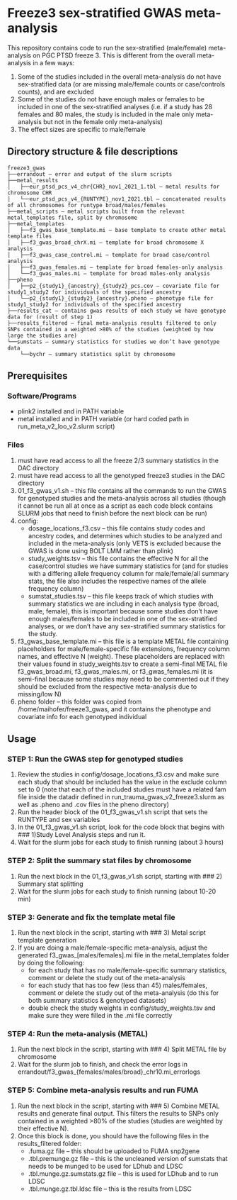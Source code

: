 # Freeze3 sex-stratified GWAS meta-analysis
This repository contains code to run the sex-stratified (male/female) meta-analysis on PGC PTSD freeze 3. This is different from the overall meta-analysis in a few ways:
1.	Some of the studies included in the overall meta-analysis do not have sex-stratified data (or are missing male/female counts or case/controls counts), and are excluded
2.	Some of the studies do not have enough males or females to be included in one of the sex-stratified analyses (i.e. if a study has 28 females and 80 males, the study is included in the male only meta-analysis but not in the female only meta-analysis)
3.	The effect sizes are specific to male/female

## Directory structure & file descriptions

```
freeze3_gwas
├──errandout – error and output of the slurm scripts
├──metal_results
│   ├──eur_ptsd_pcs_v4_chr{CHR}_nov1_2021_1.tbl – metal results for chromosome CHR
│   └──eur_ptsd_pcs_v4_{RUNTYPE}_nov1_2021.tbl – concatenated results of all chromosomes for runtype broad/males/females
├──metal_scripts – metal scripts built from the relevant metal_templates file, split by chromosome
├──metal_templates
│   ├──f3_gwas_base_template.mi – base template to create other metal template files
│   ├──f3_gwas_broad_chrX.mi – template for broad chromosome X analysis
│   ├──f3_gwas_case_control.mi – template for broad case/control analysis
│   ├──f3_gwas_females.mi – template for broad females-only analysis
│   └──f3_gwas_males.mi – template for broad males-only analysis
├──pheno
│   ├──p2_{study1}_{ancestry}_{study2}_pcs.cov – covariate file for study1_study2 for individuals of the specified ancestry
│   └──p2_{study1}_{study2}_{ancestry}.pheno – phenotype file for study1_study2 for individuals of the specified ancestry
├──results_cat – contains gwas results of each study we have genotype data for (result of step 1)
├──results_filtered – final meta-analysis results filtered to only SNPs contained in a weighted >80% of the studies (weighted by how large the studies are)
└──sumstats – summary statistics for studies we don’t have genotype data
    └──bychr – summary statistics split by chromosome
```

## Prerequisites
### Software/Programs
-	plink2 installed and in PATH variable
-	metal installed and in PATH variable (or hard coded path in run_meta_v2_loo_v2.slurm script)

### Files

1. must have read access to all the freeze 2/3 summary statistics in the DAC directory
2. must have read access to all the genotyped freeze3 studies in the DAC directory
3. 01_f3_gwas_v1.sh – this file contains all the commands to run the GWAS for genotyped studies and the meta-analysis across all studies (though it cannot be run all at once as a script as each code block contains SLURM jobs that need to finish before the next block can be run)
4. config:
   - dosage_locations_f3.csv – this file contains study codes and ancestry codes, and determines which studies to be analyzed and included in the meta-analysis (only VETS is excluded because the GWAS is done using BOLT LMM rather than plink)
   - study_weights.tsv – this file contains the effective N for all the case/control studies we have summary statistics for (and for studies with a differing allele frequency column for male/female/all summary stats, the file also includes the respective names of the allele frequency column)
   - sumstat_studies.tsv – this file keeps track of which studies with summary statistics we are including in each analysis type (broad, male, female), this is important because some studies don’t have enough males/females to be included in one of the sex-stratified analyses, or we don’t have any sex-stratified summary statistics for the study.
5. f3_gwas_base_template.mi – this file is a template METAL file containing placeholders for male/female-specific file extensions, frequency column names, and effective N (weight). These placeholders are replaced with their values found in study_weights.tsv to create a semi-final METAL file f3_gwas_broad.mi, f3_gwas_males.mi, or f3_gwas_females.mi (it is semi-final because some studies may need to be commented out if they should be excluded from the respective meta-analysis due to missing/low N)
6. pheno folder – this folder was copied from /home/maihofer/freeze3_gwas, and it contains the phenotype and covariate info for each genotyped individual

## Usage
### STEP 1: Run the GWAS step for genotyped studies

1. Review the studies in config/dosage_locations_f3.csv and make sure each study that should be included has the value in the exclude column set to 0 (note that each of the included studies must have a related fam file inside the datadir defined in run_trauma_gwas_v2_freeze3.slurm as well as .pheno and .cov files in the pheno directory)
2. Run the header block of the 01_f3_gwas_v1.sh script that sets the RUNTYPE and sex variables
3. In the 01_f3_gwas_v1.sh script, look for the code block that begins with ### 1)Study Level Analysis steps and run it.
4. Wait for the slurm jobs for each study to finish running (about 3 hours)

### STEP 2: Split the summary stat files by chromosome

1. Run the next block in the 01_f3_gwas_v1.sh script, starting with ### 2) Summary stat splitting
2. Wait for the slurm jobs for each study to finish running (about 10-20 min)

### STEP 3: Generate and fix the template metal file

1. Run the next block in the script, starting with ### 3) Metal script template generation
2. If you are doing a male/female-specific meta-analysis, adjust the generated f3_gwas_[males/females].mi file in the metal_templates folder by doing the following:
   - for each study that has no male/female-specific summary statistics, comment or delete the study out of the meta-analysis
   - for each study that has too few (less than 45) males/females, comment or delete the study out of the meta-analysis (do this for both summary statistics & genotyped datasets)
   - double check the study weights in config/study_weights.tsv and make sure they were filled in the .mi file correctly

### STEP 4: Run the meta-analysis (METAL)

1. Run the next block in the script, starting with ### 4) Split METAL file by chromosome
2. Wait for the slurm job to finish, and check the error logs in errandout/f3_gwas_{females/males/broad}_chr10.mi_errorlogs

### STEP 5: Combine meta-analysis results and run FUMA

1. Run the next block in the script, starting with ### 5) Combine METAL results and generate final output. This filters the results to SNPs only contained in a weighted >80% of the studies (studies are weighted by their effective N).
2. Once this block is done, you should have the following files in the results_filtered folder:
   - .fuma.gz file – this should be uploaded to FUMA snp2gene
   - .tbl.premunge.gz file – this is the uncleaned version of sumstats that needs to be munged to be used for LDhub and LDSC
   - .tbl.munge.gz.sumstats.gz file – this is used for LDhub and to run LDSC
   - .tbl.munge.gz.tbl.ldsc file – this is the results from LDSC
